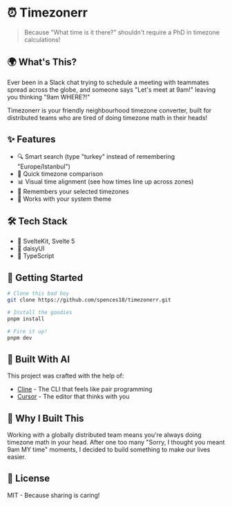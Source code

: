 # ⏰ Timezonerr

> Because "What time is it there?" shouldn't require a PhD in timezone
> calculations!

## 🌍 What's This?

Ever been in a Slack chat trying to schedule a meeting with teammates
spread across the globe, and someone says "Let's meet at 9am!" leaving
you thinking "9am WHERE?!"

Timezonerr is your friendly neighbourhood timezone converter, built
for distributed teams who are tired of doing timezone math in their
heads!

## ✨ Features

- 🔍 Smart search (type "turkey" instead of remembering
  "Europe/Istanbul")
- 🎯 Quick timezone comparison
- 📊 Visual time alignment (see how times line up across zones)
- 💾 Remembers your selected timezones
- 🌙 Works with your system theme

## 🛠️ Tech Stack

- 🎯 SvelteKit, Svelte 5
- 💅 daisyUI
- 📝 TypeScript

## 🚀 Getting Started

```bash
# Clone this bad boy
git clone https://github.com/spences10/timezonerr.git

# Install the goodies
pnpm install

# Fire it up!
pnpm dev
```

## 🤖 Built With AI

This project was crafted with the help of:

- [Cline](https://github.com/cline/cline) - The CLI that feels like
  pair programming
- [Cursor](https://cursor.sh/) - The editor that thinks with you

## 🎯 Why I Built This

Working with a globally distributed team means you're always doing
timezone math in your head. After one too many "Sorry, I thought you
meant 9am MY time" moments, I decided to build something to make our
lives easier.

## 📜 License

MIT - Because sharing is caring!
